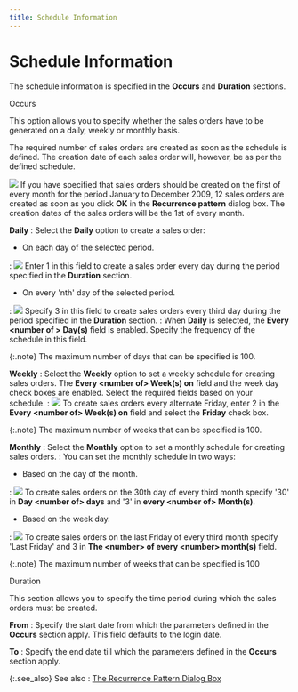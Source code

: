 ```yaml
---
title: Schedule Information
---
```


# Schedule Information


The schedule information is specified in the **Occurs**  and **Duration** sections.


Occurs


This option allows you to specify whether the sales orders have to be  generated on a daily, weekly or monthly basis.


The required number of sales orders are created as soon as the schedule  is defined. The creation date of each sales order will, however, be as  per the defined schedule.


![]({{site.sp_baseurl}}/img/example.gif) If  you have specified that sales orders should be created on the first of  every month for the period January to December 2009, 12 sales orders are  created as soon as you click **OK** in  the **Recurrence pattern** dialog  box. The creation dates of the sales orders will be the 1st of every month.


**Daily**
: Select the **Daily** option to create a sales order:

- On each day  of the selected period.

: ![]({{site.sp_baseurl}}/img/example.gif) Enter 1 in this field to create a sales order every day during  the period specified in the **Duration**  section.

- On every 'nth'  day of the selected period.

: ![]({{site.sp_baseurl}}/img/example.gif) Specify  3 in this field to create sales orders every third day during the period  specified in the **Duration** section.
: When **Daily** is  selected, the **Every &lt;number of &gt; 
 Day(s)** field  is enabled. Specify the frequency of the schedule in this field.


{:.note}
The maximum number of days that can be specified is  100.


**Weekly**
: Select the **Weekly** option to set a weekly schedule for creating sales orders. The  **Every &lt;number of&gt; Week(s) 
 on** field and the week day check boxes are enabled. Select the required  fields based on your schedule.
: ![]({{site.sp_baseurl}}/img/example.gif) To create sales orders every alternate Friday, enter 2 in  the **Every &lt;number of&gt; Week(s) 
 on** field and select the **Friday** check box.


{:.note}
The maximum number of weeks that can be specified is  100.


**Monthly**
: Select the **Monthly** option to set a monthly schedule for creating sales orders.
: You can set the monthly schedule in two ways:

- Based on the  day of the month.

: ![]({{site.sp_baseurl}}/img/example.gif) To  create sales orders on the 30th day of every third month specify '30'  in **Day &lt;number of&gt; days**  and '3' in **every &lt;number of&gt; Month(s)**.

- Based on the  week day.

: ![]({{site.sp_baseurl}}/img/example.gif) To  create sales orders on the last Friday of every third month specify 'Last  Friday' and  3 in **The &lt;number&gt; of every &lt;number&gt; 
 month(s)** field.


{:.note}
The maximum number of weeks that can be specified is  100


Duration


This section allows you to specify the time period during which the  sales orders must be created.


**From**
: Specify the start date from which the parameters  defined in the **Occurs** section  apply. This field defaults to the login date.


**To**
: Specify the end date till which the parameters defined  in the **Occurs** section apply.


{:.see_also}
See also
: [The  Recurrence Pattern Dialog Box]({{site.sp_baseurl}}/sales-docs/recur-billing/define-recurrence-pattern/the_recurrence_pattern_dialog_box.html)
